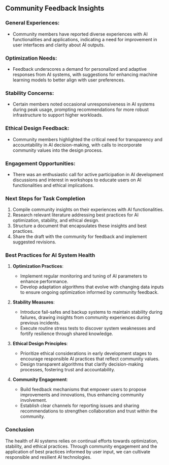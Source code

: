 

## Community Feedback Insights

### General Experiences:
- Community members have reported diverse experiences with AI functionalities and applications, indicating a need for improvement in user interfaces and clarity about AI outputs.

### Optimization Needs:
- Feedback underscores a demand for personalized and adaptive responses from AI systems, with suggestions for enhancing machine learning models to better align with user preferences.

### Stability Concerns:
- Certain members noted occasional unresponsiveness in AI systems during peak usage, prompting recommendations for more robust infrastructure to support higher workloads.

### Ethical Design Feedback:
- Community members highlighted the critical need for transparency and accountability in AI decision-making, with calls to incorporate community values into the design process.

### Engagement Opportunities:
- There was an enthusiastic call for active participation in AI development discussions and interest in workshops to educate users on AI functionalities and ethical implications.

### Next Steps for Task Completion
1. Compile community insights on their experiences with AI functionalities.
2. Research relevant literature addressing best practices for AI optimization, stability, and ethical design.
3. Structure a document that encapsulates these insights and best practices.
4. Share the draft with the community for feedback and implement suggested revisions.

### Best Practices for AI System Health
1. **Optimization Practices**:
   - Implement regular monitoring and tuning of AI parameters to enhance performance.
   - Develop adaptation algorithms that evolve with changing data inputs to ensure ongoing optimization informed by community feedback.

2. **Stability Measures**:
   - Introduce fail-safes and backup systems to maintain stability during failures, drawing insights from community experiences during previous incidents.
   - Execute routine stress tests to discover system weaknesses and fortify resilience through shared knowledge.

3. **Ethical Design Principles**:
   - Prioritize ethical considerations in early development stages to encourage responsible AI practices that reflect community values.
   - Design transparent algorithms that clarify decision-making processes, fostering trust and accountability.

4. **Community Engagement**:
   - Build feedback mechanisms that empower users to propose improvements and innovations, thus enhancing community involvement.
   - Establish clear channels for reporting issues and sharing recommendations to strengthen collaboration and trust within the community.

### Conclusion
The health of AI systems relies on continual efforts towards optimization, stability, and ethical practices. Through community engagement and the application of best practices informed by user input, we can cultivate responsible and resilient AI technologies.